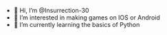 - 👋 Hi, I’m @Insurrection-30
- 👀 I’m interested in making games on IOS or Android
- 🌱 I’m currently learning the basics of Python
<!---
Insurrection-30/Insurrection-30 is a ✨ special ✨ repository because its `README.md` (this file) appears on your GitHub profile.
You can click the Preview link to take a look at your changes.
--->
